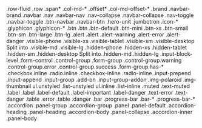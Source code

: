.row-fluid                                          .row
.span*                                          .col-md-*
.offset*                                          .col-md-offset-*
.brand                                          .navbar-brand
.navbar .nav                                          .navbar-nav
.nav-collapse                                          .navbar-collapse
.nav-toggle                                          .navbar-toggle
.btn-navbar                                          .navbar-btn
.hero-unit                                          .jumbotron
.icon-*                                          .glyphicon .glyphicon-*
.btn                                          .btn .btn-default
.btn-mini                                          .btn-xs
.btn-small                                          .btn-sm
.btn-large                                          .btn-lg
.alert                                          .alert .alert-warning
.alert-error                                          .alert-danger
.visible-phone                                          .visible-xs
.visible-tablet                                          .visible-sm
.visible-desktop                                          Split into .visible-md .visible-lg
.hidden-phone                                          .hidden-xs
.hidden-tablet                                          .hidden-sm
.hidden-desktop                                          Split into .hidden-md .hidden-lg
.input-block-level                                          .form-control
.control-group                                          .form-group
.control-group.warning .control-group.error .control-group.success                                          .form-group.has-*
.checkbox.inline .radio.inline                                          .checkbox-inline .radio-inline
.input-prepend .input-append                                          .input-group
.add-on                                          .input-group-addon
.img-polaroid                                          .img-thumbnail
ul.unstyled                                          .list-unstyled
ul.inline                                          .list-inline
.muted                                          .text-muted
.label                                          .label .label-default
.label-important                                          .label-danger
.text-error                                          .text-danger
.table .error                                          .table .danger
.bar                                          .progress-bar
.bar-*                                          .progress-bar-*
.accordion                                          .panel-group
.accordion-group                                          .panel .panel-default
.accordion-heading                                          .panel-heading
.accordion-body                                          .panel-collapse
.accordion-inner                                          .panel-body
